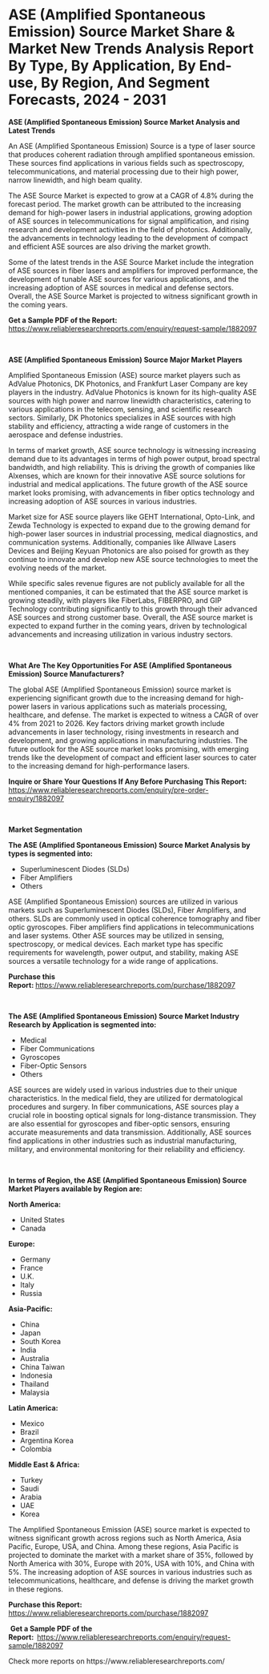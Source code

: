 <p><h1>ASE (Amplified Spontaneous Emission) Source Market Share & Market New Trends Analysis Report By Type, By Application, By End-use, By Region, And Segment Forecasts, 2024 - 2031</h1></p><p><strong>ASE (Amplified Spontaneous Emission) Source Market Analysis and Latest Trends</strong></p>
<p><p>An ASE (Amplified Spontaneous Emission) Source is a type of laser source that produces coherent radiation through amplified spontaneous emission. These sources find applications in various fields such as spectroscopy, telecommunications, and material processing due to their high power, narrow linewidth, and high beam quality.</p><p>The ASE Source Market is expected to grow at a CAGR of 4.8% during the forecast period. The market growth can be attributed to the increasing demand for high-power lasers in industrial applications, growing adoption of ASE sources in telecommunications for signal amplification, and rising research and development activities in the field of photonics. Additionally, the advancements in technology leading to the development of compact and efficient ASE sources are also driving the market growth.</p><p>Some of the latest trends in the ASE Source Market include the integration of ASE sources in fiber lasers and amplifiers for improved performance, the development of tunable ASE sources for various applications, and the increasing adoption of ASE sources in medical and defense sectors. Overall, the ASE Source Market is projected to witness significant growth in the coming years.</p></p>
<p><strong>Get a Sample PDF of the Report:&nbsp;</strong> <a href="https://www.reliableresearchreports.com/enquiry/request-sample/1882097">https://www.reliableresearchreports.com/enquiry/request-sample/1882097</a></p>
<p>&nbsp;</p>
<p><strong>ASE (Amplified Spontaneous Emission) Source Major Market Players</strong></p>
<p><p>Amplified Spontaneous Emission (ASE) source market players such as AdValue Photonics, DK Photonics, and Frankfurt Laser Company are key players in the industry. AdValue Photonics is known for its high-quality ASE sources with high power and narrow linewidth characteristics, catering to various applications in the telecom, sensing, and scientific research sectors. Similarly, DK Photonics specializes in ASE sources with high stability and efficiency, attracting a wide range of customers in the aerospace and defense industries.</p><p>In terms of market growth, ASE source technology is witnessing increasing demand due to its advantages in terms of high power output, broad spectral bandwidth, and high reliability. This is driving the growth of companies like Alxenses, which are known for their innovative ASE source solutions for industrial and medical applications. The future growth of the ASE source market looks promising, with advancements in fiber optics technology and increasing adoption of ASE sources in various industries.</p><p>Market size for ASE source players like GEHT International, Opto-Link, and Zewda Technology is expected to expand due to the growing demand for high-power laser sources in industrial processing, medical diagnostics, and communication systems. Additionally, companies like Allwave Lasers Devices and Beijing Keyuan Photonics are also poised for growth as they continue to innovate and develop new ASE source technologies to meet the evolving needs of the market.</p><p>While specific sales revenue figures are not publicly available for all the mentioned companies, it can be estimated that the ASE source market is growing steadily, with players like FiberLabs, FIBERPRO, and GIP Technology contributing significantly to this growth through their advanced ASE sources and strong customer base. Overall, the ASE source market is expected to expand further in the coming years, driven by technological advancements and increasing utilization in various industry sectors.</p></p>
<p>&nbsp;</p>
<p><strong>What Are The Key Opportunities For ASE (Amplified Spontaneous Emission) Source Manufacturers?</strong></p>
<p><p>The global ASE (Amplified Spontaneous Emission) source market is experiencing significant growth due to the increasing demand for high-power lasers in various applications such as materials processing, healthcare, and defense. The market is expected to witness a CAGR of over 4% from 2021 to 2026. Key factors driving market growth include advancements in laser technology, rising investments in research and development, and growing applications in manufacturing industries. The future outlook for the ASE source market looks promising, with emerging trends like the development of compact and efficient laser sources to cater to the increasing demand for high-performance lasers.</p></p>
<p><strong>Inquire or Share Your Questions If Any Before Purchasing This Report:</strong> <a href="https://www.reliableresearchreports.com/enquiry/pre-order-enquiry/1882097">https://www.reliableresearchreports.com/enquiry/pre-order-enquiry/1882097</a></p>
<p>&nbsp;</p>
<p><strong>Market Segmentation</strong></p>
<p><strong>The ASE (Amplified Spontaneous Emission) Source Market Analysis by types is segmented into:</strong></p>
<p><ul><li>Superluminescent Diodes (SLDs)</li><li>Fiber Amplifiers</li><li>Others</li></ul></p>
<p><p>ASE (Amplified Spontaneous Emission) sources are utilized in various markets such as Superluminescent Diodes (SLDs), Fiber Amplifiers, and others. SLDs are commonly used in optical coherence tomography and fiber optic gyroscopes. Fiber amplifiers find applications in telecommunications and laser systems. Other ASE sources may be utilized in sensing, spectroscopy, or medical devices. Each market type has specific requirements for wavelength, power output, and stability, making ASE sources a versatile technology for a wide range of applications.</p></p>
<p><strong>Purchase this Report:&nbsp;</strong><a href="https://www.reliableresearchreports.com/purchase/1882097">https://www.reliableresearchreports.com/purchase/1882097</a></p>
<p>&nbsp;</p>
<p><strong>The ASE (Amplified Spontaneous Emission) Source Market Industry Research by Application is segmented into:</strong></p>
<p><ul><li>Medical</li><li>Fiber Communications</li><li>Gyroscopes</li><li>Fiber-Optic Sensors</li><li>Others</li></ul></p>
<p><p>ASE sources are widely used in various industries due to their unique characteristics. In the medical field, they are utilized for dermatological procedures and surgery. In fiber communications, ASE sources play a crucial role in boosting optical signals for long-distance transmission. They are also essential for gyroscopes and fiber-optic sensors, ensuring accurate measurements and data transmission. Additionally, ASE sources find applications in other industries such as industrial manufacturing, military, and environmental monitoring for their reliability and efficiency.</p></p>
<p>&nbsp;</p>
<p><strong>In terms of Region, the ASE (Amplified Spontaneous Emission) Source Market Players available by Region are:</strong></p>
<p>
    <p> <strong> North America: </strong>
        <ul>
            <li>United States</li>
            <li>Canada</li>
        </ul>
        </p> 
    <p> <strong> Europe: </strong>
        <ul>
            <li>Germany</li>
            <li>France</li>
            <li>U.K.</li>
            <li>Italy</li>
            <li>Russia</li>
        </ul>
        </p> 
    <p> <strong> Asia-Pacific: </strong>
        <ul>
            <li>China</li>
            <li>Japan</li>
            <li>South Korea</li>
            <li>India</li>
            <li>Australia</li>
            <li>China Taiwan</li>
            <li>Indonesia</li>
            <li>Thailand</li>
            <li>Malaysia</li>
        </ul>
        </p> 
    <p> <strong> Latin America: </strong>
        <ul>
            <li>Mexico</li>
            <li>Brazil</li>
            <li>Argentina Korea</li>
            <li>Colombia</li>
        </ul>
        </p> 
    <p> <strong> Middle East & Africa: </strong>
        <ul>
            <li>Turkey</li>
            <li>Saudi</li>
            <li>Arabia</li>
            <li>UAE</li>
            <li>Korea</li>
        </ul>
    </p>
    </p>
<p><p>The Amplified Spontaneous Emission (ASE) source market is expected to witness significant growth across regions such as North America, Asia Pacific, Europe, USA, and China. Among these regions, Asia Pacific is projected to dominate the market with a market share of 35%, followed by North America with 30%, Europe with 20%, USA with 10%, and China with 5%. The increasing adoption of ASE sources in various industries such as telecommunications, healthcare, and defense is driving the market growth in these regions.</p></p>
<p><strong>Purchase this Report: </strong><a href="https://www.reliableresearchreports.com/purchase/1882097">https://www.reliableresearchreports.com/purchase/1882097</a></p>
<p>&nbsp;<strong>Get a Sample PDF of the Report:&nbsp;&nbsp;</strong><a href="https://www.reliableresearchreports.com/enquiry/request-sample/1882097">https://www.reliableresearchreports.com/enquiry/request-sample/1882097</a></p>
<p><strong></strong></p>
<p>Check more reports on https://www.reliableresearchreports.com/</p>